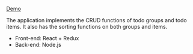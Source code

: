 [Demo](https://youtu.be/Dwlqjezh23I)

The application implements the CRUD functions of todo groups and todo items. It also has the sorting functions on both groups and items.
* Front-end: React + Redux
* Back-end: Node.js
